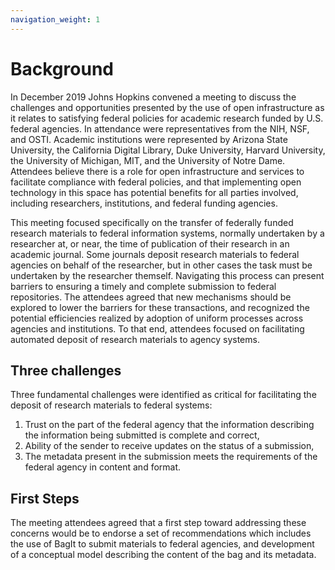 ```yaml
---
navigation_weight: 1
---
```

# Background

In December 2019 Johns Hopkins convened a meeting to discuss the challenges and opportunities presented by the use of open infrastructure as it relates to satisfying federal policies for academic research funded by U.S. federal agencies.  In attendance were representatives from the NIH, NSF, and OSTI.  Academic institutions were represented by Arizona State University, the California Digital Library, Duke University, Harvard University, the University of Michigan, MIT, and the University of Notre Dame.  Attendees believe there is a role for open infrastructure and services to facilitate compliance with federal policies, and that implementing open technology in this space has potential benefits for all parties involved, including researchers, institutions, and federal funding agencies.  

This meeting focused specifically on the transfer of federally funded research materials to federal information systems, normally undertaken by a researcher at, or near, the time of publication of their research in an academic journal.  Some journals deposit research materials to federal agencies on behalf of the researcher, but in other cases the task must be undertaken by the researcher themself.  Navigating this process can present barriers to ensuring a timely and complete submission to federal repositories.  The attendees agreed that new mechanisms should be explored to lower the barriers for these transactions, and recognized the potential efficiencies realized by adoption of uniform processes across agencies and institutions.  To that end, attendees focused on facilitating automated deposit of research materials to agency systems.

## Three challenges
Three fundamental challenges were identified as critical for facilitating the deposit of research materials to federal systems: 
1. Trust on the part of the federal agency that the information describing the information being submitted is complete and correct,
2. Ability of the sender to receive updates on the status of a submission,
3. The metadata present in the submission meets the requirements of the federal agency in content and format.

## First Steps
The meeting attendees agreed that a first step toward addressing these concerns would be to endorse a set of recommendations which includes the use of BagIt to submit materials to federal agencies, and development of a conceptual model describing the content of the bag and its metadata.
